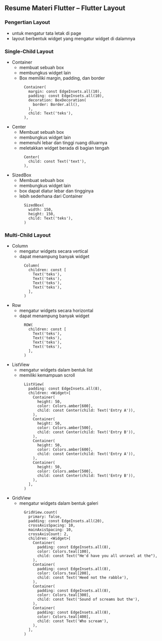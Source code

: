 ## Resume Materi Flutter – Flutter Layout
### Pengertian Layout
  - untuk mengatur tata letak di page
  - layout berbentuk widget yang mengatur widget di dalamnya

### Single-Child Layout
  - Container
    - membuat sebuah box
    - membungkus widget lain
    - Box memiliki margin, padding, dan border
      ```
        Container(
          margin: const EdgeInsets.all(10),
          padding: const EdgeInsets.all(10),
          decoration: BoxDecoration(
            border: Border.all(),
          ),
          child: Text('teks'),
        ),
      ```
  - Center
    - Membuat sebuah box
    - membungkus widget lain
    - memenuhi lebar dan tinggi ruang diluarnya
    - meletakkan widget berada di bagian tengah
      ```
        Center(
          child: const Text('text'),
        ),
      ```
  - SizedBox
    - Membuat sebuah box
    - membungkus widget lain
    - box dapat diatur lebar dan tingginya
    - lebih sederhana dari Container
      ```
        SizedBox(
          width: 150,
          height: 150,
          child: Text('teks'),
        )
      ```

### Multi-Child Layout
  - Column
    - mengatur widgets secara vertical
    - dapat menampung banyak widget
      ```
        Column(
          children: const [
            Text('teks'),
            Text('teks'),
            Text('teks'),
            Text('teks'),
          ],
        )
      ```
  - Row
    - mengatur widgets secara horizontal
    - dapat menampung banyak widget
      ```
        ROW(
          children: const [
            Text('teks'),
            Text('teks'),
            Text('teks'),
            Text('teks'),
          ],
        )
      ```
  - ListView
    - mengatur widgets dalam bentuk list
    - memiliki kemampuan scroll
      ```
        ListView(
          padding: const EdgeInsets.all(8),
          children: <Widget>[
            Container(
              height: 50,
              color: Colors.amber[600],
              child: const Center(child: Text('Entry A')),
            ),
            Container(
              height: 50,
              color: Colors.amber[500],
              child: const Center(child: Text('Entry B')),
            ),
            Container(
              height: 50,
              color: Colors.amber[600],
              child: const Center(child: Text('Entry A')),
            ),
            Container(
              height: 50,
              color: Colors.amber[500],
              child: const Center(child: Text('Entry B')),
            ),
          ],
        )
      ```
  - GridView
    - mengatur widgets dalam bentuk galeri
      ```
        GridView.count(
          primary: false,
          padding: const EdgeInsets.all(20),
          crossAxisSpacing: 10,
          mainAxisSpacing: 10,
          crossAxisCount: 2,
          children: <Widget>[
            Container(
              padding: const EdgeInsets.all(8),
              color: Colors.teal[100],
              child: const Text("He'd have you all unravel at the"),
            ),
            Container(
              padding: const EdgeInsets.all(8),
              color: Colors.teal[200],
              child: const Text('Heed not the rabble'),
            ),
            Container(
              padding: const EdgeInsets.all(8),
              color: Colors.teal[300],
              child: const Text('Sound of screams but the'),
            ),
            Container(
              padding: const EdgeInsets.all(8),
              color: Colors.teal[400],
              child: const Text('Who scream'),
            ),
          ],
        )
      ```
    